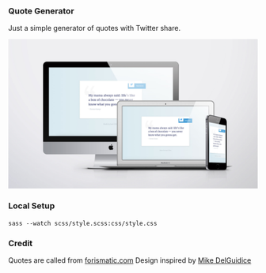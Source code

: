 ### Quote Generator

Just a simple generator of quotes with Twitter share.

![preview](preview.jpg)

### Local Setup

```
sass --watch scss/style.scss:css/style.css
```

### Credit

Quotes are called from [forismatic.com](http://forismatic.com/)
Design inspired by [Mike DelGuidice](https://dribbble.com/shots/2321487-Daily-UI-Day-10-Social-Share)
